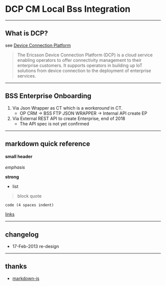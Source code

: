 # DCP CM Local Bss Integration

----
## What is DCP?
see [Device Connection Platform](https://www.ericsson.com/ourportfolio/iot-products/device-connection-platform)

> The Ericsson Device Connection Platform (DCP) is a cloud service enabling operators to offer connectivity management to their enterprise customers. It supports operators in building up IoT solutions from device connection to the deployment of enterprise services.

----
## BSS Enterprise Onboarding
1. Via Json Wrapper as CT which is a *workaround* in CT.
    - OP CRM -> BSS FTP JSON WRAPPER -> Internal API create EP
2. Via External REST API to create Enterprise, end of 2018
    - The API spec is not yet confirmed

----
## markdown quick reference
#### small header

*emphasis*

**strong**

* list

>block quote

    code (4 spaces indent)
[links](http://wikipedia.org)

----
## changelog
* 17-Feb-2013 re-design

----
## thanks
* [markdown-js](https://github.com/evilstreak/markdown-js)